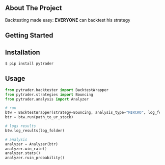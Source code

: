 ## About The Project
Backtesting made easy: <strong>EVERYONE</strong> can backtest his strategy
## Getting Started
Installation
------------

    $ pip install pytrader
    
Usage
------------

```python
from pytrader.backtester import BacktestWrapper
from pytrader.strategies import Bouncing
from pytrader.analysis import Analyzer

# run 
btw = BacktestWrapper(strategy=Bouncing, analysis_type="MIRCRO", log_folder="/tmp/logs")
btr = btw.run(path_to_ur_stock)

# logs results 
btw.log_results(log_folder)

# analysis 
analyzer = Analyzer(btr)
analyzer.win_rate()
analyzer.stats()
analyzer.ruin_probability()
```
